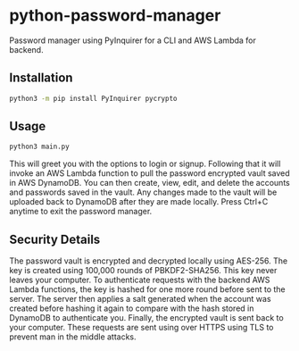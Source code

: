 # python-password-manager
Password manager using PyInquirer for a CLI and AWS Lambda for backend.

## Installation
```bash
python3 -m pip install PyInquirer pycrypto
```

## Usage
```bash
python3 main.py
```
This will greet you with the options to login or signup.
Following that it will invoke an AWS Lambda function to pull the password encrypted vault saved in AWS DynamoDB.
You can then create, view, edit, and delete the accounts and passwords saved in the vault.
Any changes made to the vault will be uploaded back to DynamoDB after they are made locally.
Press Ctrl+C anytime to exit the password manager.

## Security Details
The password vault is encrypted and decrypted locally using AES-256.
The key is created using 100,000 rounds of PBKDF2-SHA256.
This key never leaves your computer.
To authenticate requests with the backend AWS Lambda functions, the key is hashed for one more round before sent to the server.
The server then applies a salt generated when the account was created before hashing it again to compare with the hash stored in DynamoDB to authenticate you.
Finally, the encrypted vault is sent back to your computer.
These requests are sent using over HTTPS using TLS to prevent man in the middle attacks.
